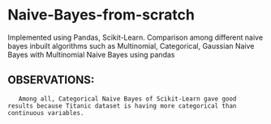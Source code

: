 # Naive-Bayes-from-scratch

Implemented using Pandas, Scikit-Learn. Comparison among different naive bayes inbuilt algorithms such as Multinomial, Categorical, Gaussian Naive Bayes with Multinomial Naive Bayes using pandas


## OBSERVATIONS:
       Among all, Categorical Naive Bayes of Scikit-Learn gave good results because Titanic dataset is having more categorical than continuous variables.
